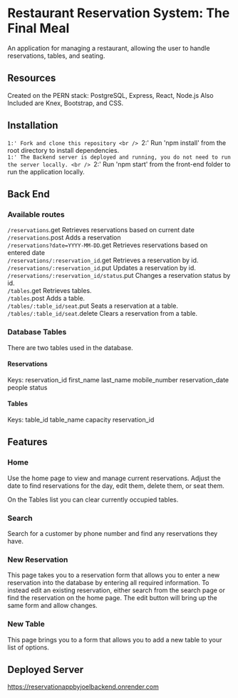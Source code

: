 # Restaurant Reservation System: The Final Meal
An application for managing a restaurant, allowing the user to handle reservations, tables, and seating.

## Resources
Created on the PERN stack: PostgreSQL, Express, React, Node.js
Also Included are Knex, Bootstrap, and CSS.

## Installation

`1:' Fork and clone this repository <br />
`2:' Run 'npm install' from the root directory to install dependencies. <br />
`1:' The Backend server is deployed and running, you do not need to run the server locally. <br />
`2:' Run 'npm start' from the front-end folder to run the application locally. <br />

## Back End

### Available routes
`/reservations`.get Retrieves reservations based on current date <br />
`/reservations`.post Adds a reservation <br />
`/reservations?date=YYYY-MM-DD`.get Retrieves reservations based on entered date <br />
`/reservations/:reservation_id`.get Retrieves a reservation by id. <br />
`/reservations/:reservation_id`.put Updates a reservation by id. <br />
`/reservations/:reservation_id/status`.put Changes a reservation status by id. <br />
`/tables`.get Retrieves tables. <br />
`/tables`.post Adds a table. <br />
`/tables/:table_id/seat`.put Seats a reservation at a table. <br />
`/tables/:table_id/seat`.delete Clears a reservation from a table.

### Database Tables

There are two tables used in the database.

#### Reservations
Keys:
reservation_id
first_name
last_name
mobile_number
reservation_date
people
status

#### Tables
Keys:
table_id
table_name
capacity
reservation_id

## Features

### Home
Use the home page to view and manage current reservations. Adjust the date to find reservations for the day, edit them, delete them, or seat them. 

On the Tables list you can clear currently occupied tables.

### Search
Search for a customer by phone number and find any reservations they have.

### New Reservation
This page takes you to a reservation form that allows you to enter a new reservation into the database by entering all required information. To instead edit an existing reservation, either search from the search page or find the reservation on the home page. The edit button will bring up the same form and allow changes.

### New Table
This page brings you to a form that allows you to add a new table to your list of options.

## Deployed Server
https://reservationappbyjoelbackend.onrender.com
